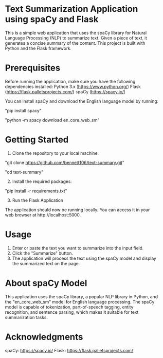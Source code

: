 # Text Summarization Application using spaCy and Flask
This is a simple web application that uses the spaCy library for Natural Language Processing (NLP) to summarize text. Given a piece of text, it generates a concise summary of the content. This project is built with Python and the Flask framework.

# Prerequisites
Before running the application, make sure you have the following dependencies installed:
Python 3.x (https://www.python.org/)
Flask (https://flask.palletsprojects.com/)
spaCy (https://spacy.io/)

You can install spaCy and download the English language model by running:

"pip install spacy"

"python -m spacy download en_core_web_sm"

# Getting Started
1. Clone the repository to your local machine:

"git clone https://github.com/bennett106/text-summary.git"

"cd text-summary"

2. Install the required packages:

"pip install -r requirements.txt"

3. Run the Flask Application

The application should now be running locally. You can access it in your web browser at http://localhost:5000.

#  Usage
1. Enter or paste the text you want to summarize into the input field.
2. Click the "Summarize" button.
3. The application will process the text using the spaCy model and display the summarized text on the page.

# About spaCy Model
This application uses the spaCy library, a popular NLP library in Python, and the "en_core_web_sm" model for English language processing.
The spaCy model is capable of tokenization, part-of-speech tagging, entity recognition, and sentence parsing, which makes it suitable for 
text summarization tasks.

# Acknowledgments
spaCy: https://spacy.io/
Flask: https://flask.palletsprojects.com/
